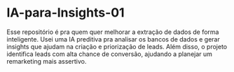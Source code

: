 # IA-para-Insights-01
Esse repositório é pra quem quer melhorar a extração de dados de forma inteligente. Usei uma IA preditiva pra analisar os bancos de dados e gerar insights que ajudam na criação e priorização de leads.  Além disso, o projeto identifica leads com alta chance de conversão, ajudando a planejar um remarketing mais assertivo. 
